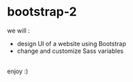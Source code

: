 # bootstrap-2
we will :
- design UI of a website using Bootstrap
- change and customize Sass variables
<br>
enjoy :)

